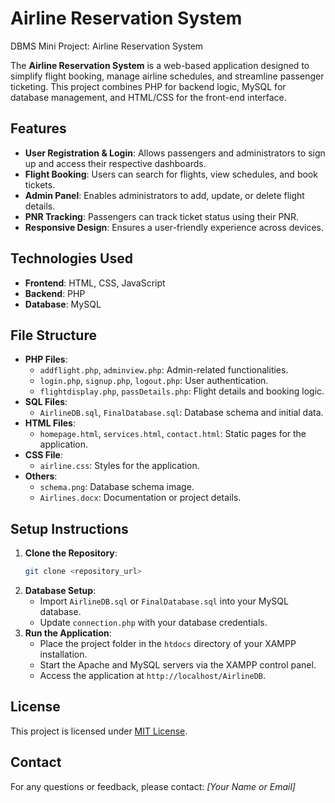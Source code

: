 # Airline Reservation System
DBMS Mini Project: Airline Reservation System

The **Airline Reservation System** is a web-based application designed to simplify flight booking, manage airline schedules, and streamline passenger ticketing. This project combines PHP for backend logic, MySQL for database management, and HTML/CSS for the front-end interface.

## Features

- **User Registration & Login**: Allows passengers and administrators to sign up and access their respective dashboards.
- **Flight Booking**: Users can search for flights, view schedules, and book tickets.
- **Admin Panel**: Enables administrators to add, update, or delete flight details.
- **PNR Tracking**: Passengers can track ticket status using their PNR.
- **Responsive Design**: Ensures a user-friendly experience across devices.

## Technologies Used

- **Frontend**: HTML, CSS, JavaScript
- **Backend**: PHP
- **Database**: MySQL

## File Structure

- **PHP Files**:
  - `addflight.php`, `adminview.php`: Admin-related functionalities.
  - `login.php`, `signup.php`, `logout.php`: User authentication.
  - `flightdisplay.php`, `passDetails.php`: Flight details and booking logic.
- **SQL Files**:
  - `AirlineDB.sql`, `FinalDatabase.sql`: Database schema and initial data.
- **HTML Files**:
  - `homepage.html`, `services.html`, `contact.html`: Static pages for the application.
- **CSS File**:
  - `airline.css`: Styles for the application.
- **Others**:
  - `schema.png`: Database schema image.
  - `Airlines.docx`: Documentation or project details.

## Setup Instructions

1. **Clone the Repository**:
   ```bash
   git clone <repository_url>
   ```
2. **Database Setup**:
   - Import `AirlineDB.sql` or `FinalDatabase.sql` into your MySQL database.
   - Update `connection.php` with your database credentials.
3. **Run the Application**:
   - Place the project folder in the `htdocs` directory of your XAMPP installation.
   - Start the Apache and MySQL servers via the XAMPP control panel.
   - Access the application at `http://localhost/AirlineDB`.

## License

This project is licensed under [MIT License](LICENSE).

## Contact

For any questions or feedback, please contact: *[Your Name or Email]*

